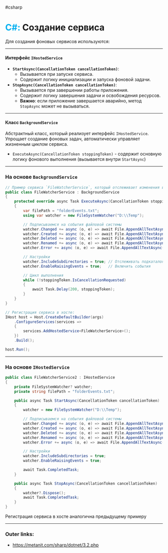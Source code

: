 #csharp
# <font color="#00b0f0">C#:</font> Создание сервиса

Для создания фоновых сервисов используются:

---
#### **Интерфейс `IHostedService`**

- **`StartAsync(CancellationToken cancellationToken)`**:
  - Вызывается при запуске сервиса.
  - Содержит логику инициализации и запуска фоновой задачи.
- **`StopAsync(CancellationToken cancellationToken)`**:
  - Вызывается при завершении работы приложения.
  - Содержит логику завершения задачи и освобождения ресурсов.
  - **Важно**: если приложение завершается аварийно, метод `StopAsync` может не вызываться.

---

#### **Класс `BackgroundService`**
Абстрактный класс, который реализует интерфейс `IHostedService`.
Упрощает создание фоновых задач, автоматически управляет жизненным циклом сервиса.

- `ExecuteAsync(CancellationToken stoppingToken)` - содержит основную логику фонового выполнения (вызывается внутри `StartAsync`)



---
### На основе `BackgroundService`
```csharp
// Пример сервиса `FileWatcherService`, который отслеживает изменения в папке:
public class FileWatcherService : BackgroundService
{
    protected override async Task ExecuteAsync(CancellationToken stoppingToken)
    {
        var filePath = "folderEvents.txt";
        using var watcher = new FileSystemWatcher("D:\\Temp");

        // Подписываемся на события файловой системы
        watcher.Changed += async (o, e) => await File.AppendAllTextAsync(filePath, $"{DateTime.Now} Changed: {e.FullPath}\n");
        watcher.Created += async (o, e) => await File.AppendAllTextAsync(filePath, $"{DateTime.Now} Created: {e.FullPath}\n");
        watcher.Deleted += async (o, e) => await File.AppendAllTextAsync(filePath, $"{DateTime.Now} Deleted: {e.FullPath}\n");
        watcher.Renamed += async (o, e) => await File.AppendAllTextAsync(filePath, $"{DateTime.Now} Renamed: {e.OldFullPath} to {e.FullPath}\n");
        watcher.Error += async (o, e) => await File.AppendAllTextAsync(filePath, $"{DateTime.Now} Error: {e.GetException().Message}\n");

        // Настройки
        watcher.IncludeSubdirectories = true; // Отслеживать подкаталоги
        watcher.EnableRaisingEvents = true;   // Включить события

        // Цикл выполнения
        while (!stoppingToken.IsCancellationRequested)
        {
            await Task.Delay(200, stoppingToken);
        }
    }
}
```

```csharp
// Регистрация сервиса в хосте:
IHost host = Host.CreateDefaultBuilder(args)
    .ConfigureServices(services =>
    {
        services.AddHostedService<FileWatcherService>();
    })
    .Build();

host.Run();
```

---
### На основе `IHostedService`
```csharp
public class FileWatcherService2 : IHostedService
{
    private FileSystemWatcher? watcher;
    private string filePath = "folderEvents.txt";

    public async Task StartAsync(CancellationToken cancellationToken)
    {
        watcher = new FileSystemWatcher("D:\\Temp");

        // Подписываемся на события файловой системы
        watcher.Changed += async (o, e) => await File.AppendAllTextAsync(filePath, $"{DateTime.Now} Changed: {e.FullPath}\n");
        watcher.Created += async (o, e) => await File.AppendAllTextAsync(filePath, $"{DateTime.Now} Created: {e.FullPath}\n");
        watcher.Deleted += async (o, e) => await File.AppendAllTextAsync(filePath, $"{DateTime.Now} Deleted: {e.FullPath}\n");
        watcher.Renamed += async (o, e) => await File.AppendAllTextAsync(filePath, $"{DateTime.Now} Renamed: {e.OldFullPath} to {e.FullPath}\n");
        watcher.Error += async (o, e) => await File.AppendAllTextAsync(filePath, $"{DateTime.Now} Error: {e.GetException().Message}\n");

        // Настройки
        watcher.IncludeSubdirectories = true;
        watcher.EnableRaisingEvents = true;

        await Task.CompletedTask;
    }

    public async Task StopAsync(CancellationToken cancellationToken)
    {
        watcher?.Dispose();
        await Task.CompletedTask;
    }
}
```

Регистрация сервиса в хосте аналогична предыдущему примеру

---
### Outer links:
- https://metanit.com/sharp/dotnet/3.2.php